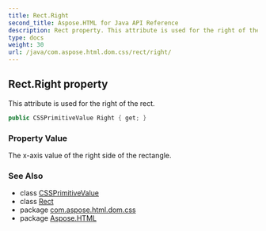 ```yaml
---
title: Rect.Right
second_title: Aspose.HTML for Java API Reference
description: Rect property. This attribute is used for the right of the rect
type: docs
weight: 30
url: /java/com.aspose.html.dom.css/rect/right/
---
```

## Rect.Right property

This attribute is used for the right of the rect.

```java
public CSSPrimitiveValue Right { get; }
```

### Property Value

The x-axis value of the right side of the rectangle.

### See Also

* class [CSSPrimitiveValue](../../cssprimitivevalue/)
* class [Rect](../)
* package [com.aspose.html.dom.css](../../rect/)
* package [Aspose.HTML](../../../)
